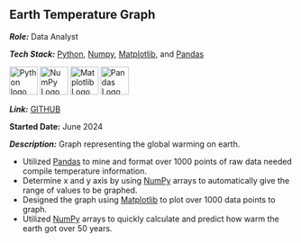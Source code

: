 ## Earth Temperature Graph
***Role:*** Data Analyst

***Tech Stack:*** [Python](https://www.python.org/), [Numpy](https://numpy.org/), [Matplotlib](https://matplotlib.org/), and [Pandas](https://pandas.pydata.org/)

[<img src="https://upload.wikimedia.org/wikipedia/commons/c/c3/Python-logo-notext.svg" alt="Python logo" height="50">](https://www.python.org/) [<img src="https://upload.wikimedia.org/wikipedia/commons/3/31/NumPy_logo_2020.svg" alt="NumPy Logo" height="50">](https://numpy.org/) [<img src="https://upload.wikimedia.org/wikipedia/commons/8/84/Matplotlib_icon.svg" alt="Matplotlib Logo" height="50">](https://matplotlib.org/) [<img src="https://upload.wikimedia.org/wikipedia/commons/2/22/Pandas_mark.svg" alt="Pandas Logo" height="50">](https://pandas.pydata.org/)

***Link:*** [GITHUB](https://github.com/robert-godlewski/earth_temp)

**Started Date:** June 2024

***Description:*** Graph representing the global warming on earth.
* Utilized [Pandas](https://pandas.pydata.org/) to mine and format over 1000 points of raw data needed compile temperature information.
* Determine x and y axis by using [NumPy](https://numpy.org/) arrays to automatically give the range of values to be graphed.
* Designed the graph using [Matplotlib](https://matplotlib.org/) to plot over 1000 data points to graph.
* Utilized [NumPy](https://numpy.org/) arrays to quickly calculate and predict how warm the earth got over 50 years.